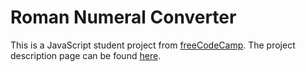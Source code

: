 # Roman Numeral Converter

This is a JavaScript student project from [freeCodeCamp](https://www.freecodecamp.org/).
The project description page can be found [here](https://www.freecodecamp.org/learn/javascript-algorithms-and-data-structures-v8/build-a-roman-numeral-converter-project/build-a-roman-numeral-converter).